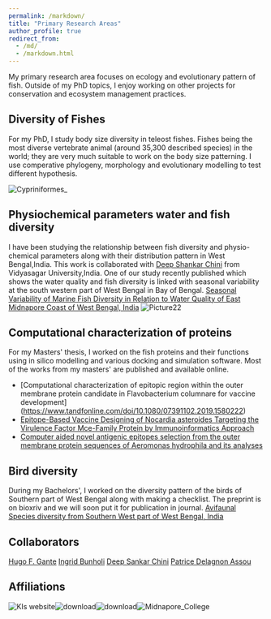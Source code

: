 ```yaml
---
permalink: /markdown/
title: "Primary Research Areas"
author_profile: true
redirect_from: 
  - /md/
  - /markdown.html
---
```

My primary research area focuses on ecology and evolutionary pattern of fish. Outside of my PhD topics, I enjoy working on other projects for conservation and ecosystem management practices.

## Diversity of Fishes

For my PhD, I study body size diversity in teleost fishes. Fishes being the most diverse vertebrate animal (around 35,300 described species) in the world; they are very much suitable to work on the body size patterning. I use comperative phylogeny, morphology and evolutionary modelling to test different hypothesis. 

![Cypriniformes_](https://github.com/FishyguyNeel/Niladri_Mondal/assets/84254577/537b1915-8ef9-43a0-b07a-52a9123c94c2)


## Physiochemical parameters water and fish diversity

I have been studying the relationship between fish diversity and physio-chemical parameters along with their distribution pattern in West Bengal,India.
This work is collaborated with [Deep Shankar Chini](https://scholar.google.co.in/citations?hl=en&user=75GmPXcAAAAJ)  from Vidyasagar University,India.
One of our study recently published which shows the water quality and fish diversity is linked with seasonal variability at the south western part of West Bengal in Bay of Bengal.
[Seasonal Variability of Marine Fish Diversity in Relation to Water Quality of East Midnapore Coast of West Bengal, India](https://link.springer.com/article/10.1007/s12601-023-00107-0)
![Picture22](https://github.com/FishyguyNeel/Niladri_Mondal/assets/84254577/e8acd7b9-7535-4c84-9d92-4916154a55fd)

## Computational characterization of proteins

For my Masters' thesis, I worked on the fish proteins and their functions using in silico modelling and various docking and simulation software. Most of the works from my masters' are published and available online.
* [Computational characterization of epitopic region within the outer membrane protein candidate in Flavobacterium columnare for vaccine development] 
  (https://www.tandfonline.com/doi/10.1080/07391102.2019.1580222)
* [Epitope-Based Vaccine Designing of Nocardia asteroides Targeting the Virulence Factor Mce-Family Protein by Immunoinformatics Approach](https://link.springer.com/article/10.1007/s10989-019-09921-4)
* [Computer aided novel antigenic epitopes selection from the outer membrane protein sequences of Aeromonas hydrophila and its analyses](https://www.sciencedirect.com/science/article/pii/S1567134820301519)

## Bird diversity

During my Bachelors', I worked on the diversity pattern of the birds of Southern part of West Bengal along with making a checklist. The preprint is on bioxriv and we will soon put it for publication in journal.
[Avifaunal Species diversity from Southern West part of West Bengal, India](https://www.biorxiv.org/content/10.1101/2023.06.30.547191v1.abstract)

## Collaborators
[Hugo F. Gante](https://bio.kuleuven.be/faculty/00146936)
[Ingrid Bunholi](https://ingridbunholi.weebly.com/)
[Deep Sankar Chini](https://www.researchgate.net/profile/Deep-Chini)
[Patrice Delagnon Assou](https://www.linkedin.com/in/patrice-delagnon-assou-733256b2/?originalSubdomain=tg)


## Affiliations

![KIs website](https://github.com/FishyguyNeel/Niladri_Mondal/assets/84254577/6ea72b2b-983b-4972-8059-1d2cb130415d)![download](https://github.com/FishyguyNeel/Niladri_Mondal/assets/84254577/89ee105e-f4bb-44d1-aa83-8f16bad100cd)![download](https://github.com/FishyguyNeel/Niladri_Mondal/assets/84254577/deb6cf6a-746f-4935-8060-4e387a9350f4)![Midnapore_College](https://github.com/FishyguyNeel/Niladri_Mondal/assets/84254577/89a4c42b-47eb-4d74-8c7c-71e6cabb3415)







